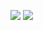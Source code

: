 ![](https://github-readme-stats-amber-eta.vercel.app/api?username=rmbadmin&show_icons=true&count_private=true&title_color=fff&text_color=fff&icon_color=fff&bg_color=30,3f2b96,a8c0ff)
![](https://github-readme-stats-amber-eta.vercel.app/api/top-langs/?username=rmbadmin&layout=compact&title_color=fff&text_color=fff&icon_color=fff&bg_color=30,3f2b96,a8c0ff&hide=html)
